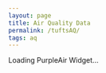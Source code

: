 ```yaml
---
layout: page
title: Air Quality Data
permalink: /tuftsAQ/
tags: aq
---
```



<div id='PurpleAirWidget_181787_module_US_EPA_AQI_conversion_C0_average_10_layer_US_EPA_AQI'>Loading PurpleAir Widget...</div>
<script src='https://www.purpleair.com/pa.widget.js?key=C6RKVFL1HABLW6ZC&module=US_EPA_AQI&conversion=C0&average=10&layer=US_EPA_AQI&container=PurpleAirWidget_181787_module_US_EPA_AQI_conversion_C0_average_10_layer_US_EPA_AQI'></script>





